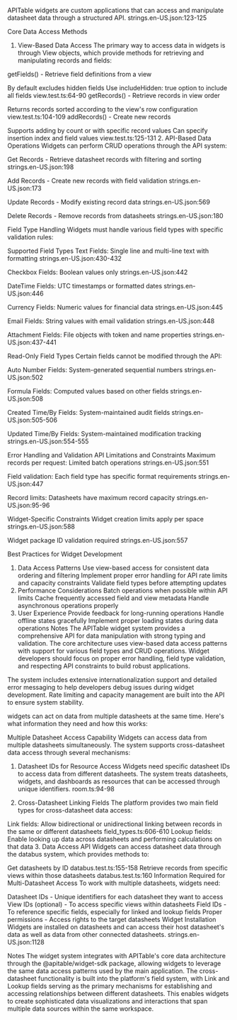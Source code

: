 APITable widgets are custom applications that can access and manipulate datasheet data through a structured API. strings.en-US.json:123-125

Core Data Access Methods
1. View-Based Data Access
The primary way to access data in widgets is through View objects, which provide methods for retrieving and manipulating records and fields:

getFields() - Retrieve field definitions from a view

By default excludes hidden fields
Use includeHidden: true option to include all fields view.test.ts:64-90
getRecords() - Retrieve records in view order

Returns records sorted according to the view's row configuration view.test.ts:104-109
addRecords() - Create new records

Supports adding by count or with specific record values
Can specify insertion index and field values view.test.ts:125-131
2. API-Based Data Operations
Widgets can perform CRUD operations through the API system:

Get Records - Retrieve datasheet records with filtering and sorting strings.en-US.json:198

Add Records - Create new records with field validation strings.en-US.json:173

Update Records - Modify existing record data strings.en-US.json:569

Delete Records - Remove records from datasheets strings.en-US.json:180

Field Type Handling
Widgets must handle various field types with specific validation rules:

Supported Field Types
Text Fields: Single line and multi-line text with formatting strings.en-US.json:430-432

Checkbox Fields: Boolean values only strings.en-US.json:442

DateTime Fields: UTC timestamps or formatted dates strings.en-US.json:446

Currency Fields: Numeric values for financial data strings.en-US.json:445

Email Fields: String values with email validation strings.en-US.json:448

Attachment Fields: File objects with token and name properties strings.en-US.json:437-441

Read-Only Field Types
Certain fields cannot be modified through the API:

Auto Number Fields: System-generated sequential numbers strings.en-US.json:502

Formula Fields: Computed values based on other fields strings.en-US.json:508

Created Time/By Fields: System-maintained audit fields strings.en-US.json:505-506

Updated Time/By Fields: System-maintained modification tracking strings.en-US.json:554-555

Error Handling and Validation
API Limitations and Constraints
Maximum records per request: Limited batch operations strings.en-US.json:551

Field validation: Each field type has specific format requirements strings.en-US.json:447

Record limits: Datasheets have maximum record capacity strings.en-US.json:95-96

Widget-Specific Constraints
Widget creation limits apply per space strings.en-US.json:588

Widget package ID validation required strings.en-US.json:557

Best Practices for Widget Development
1. Data Access Patterns
Use view-based access for consistent data ordering and filtering
Implement proper error handling for API rate limits and capacity constraints
Validate field types before attempting updates
2. Performance Considerations
Batch operations when possible within API limits
Cache frequently accessed field and view metadata
Handle asynchronous operations properly
3. User Experience
Provide feedback for long-running operations
Handle offline states gracefully
Implement proper loading states during data operations
Notes
The APITable widget system provides a comprehensive API for data manipulation with strong typing and validation. The core architecture uses view-based data access patterns with support for various field types and CRUD operations. Widget developers should focus on proper error handling, field type validation, and respecting API constraints to build robust applications.

The system includes extensive internationalization support and detailed error messaging to help developers debug issues during widget development. Rate limiting and capacity management are built into the API to ensure system stability.

widgets can act on data from multiple datasheets at the same time. Here's what information they need and how this works:

Multiple Datasheet Access Capability
Widgets can access data from multiple datasheets simultaneously. The system supports cross-datasheet data access through several mechanisms:

1. Datasheet IDs for Resource Access
Widgets need specific datasheet IDs to access data from different datasheets. The system treats datasheets, widgets, and dashboards as resources that can be accessed through unique identifiers. room.ts:94-98

2. Cross-Datasheet Linking Fields
The platform provides two main field types for cross-datasheet data access:

Link fields: Allow bidirectional or unidirectional linking between records in the same or different datasheets field_types.ts:606-610
Lookup fields: Enable looking up data across datasheets and performing calculations on that data
3. Data Access API
Widgets can access datasheet data through the databus system, which provides methods to:

Get datasheets by ID databus.test.ts:155-158
Retrieve records from specific views within those datasheets databus.test.ts:160
Information Required for Multi-Datasheet Access
To work with multiple datasheets, widgets need:

Datasheet IDs - Unique identifiers for each datasheet they want to access
View IDs (optional) - To access specific views within datasheets
Field IDs - To reference specific fields, especially for linked and lookup fields
Proper permissions - Access rights to the target datasheets
Widget Installation
Widgets are installed on datasheets and can access their host datasheet's data as well as data from other connected datasheets. strings.en-US.json:1128

Notes
The widget system integrates with APITable's core data architecture through the @apitable/widget-sdk package, allowing widgets to leverage the same data access patterns used by the main application. The cross-datasheet functionality is built into the platform's field system, with Link and Lookup fields serving as the primary mechanisms for establishing and accessing relationships between different datasheets. This enables widgets to create sophisticated data visualizations and interactions that span multiple data sources within the same workspace.